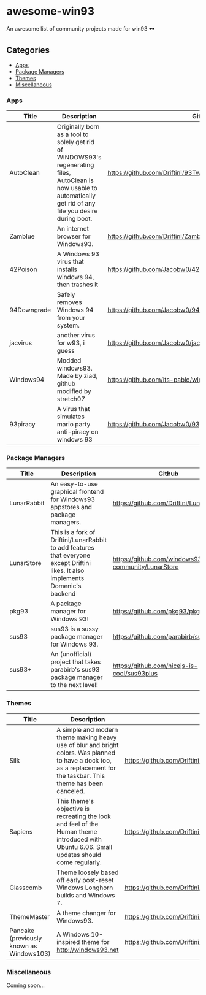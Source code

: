 # awesome-win93
An awesome list of community projects made for win93 🕶 

## Categories
* [Apps](#apps)
* [Package Managers](#package-managers)
* [Themes](#themes)
* [Miscellaneous](#miscellaneous)

### Apps
| **Title**   | **Description**                                                                                                                                                     | **Github**                                                      | **Live**                      |
|-------------|---------------------------------------------------------------------------------------------------------------------------------------------------------------------|-----------------------------------------------------------------|-------------------------------|
| AutoClean   | Originally born as a tool to solely get rid of WINDOWS93's regenerating files, AutoClean is now usable to automatically get rid of any file you desire during boot. | https://github.com/Driftini/93Tweaks/tree/master/apps/autoclean |                               |
| Zamblue     | An internet browser for Windows93.                                                                                                                                  | https://github.com/Driftini/Zamblue                             |                               |
| 42Poison    | A Windows 93 virus that installs windows 94, then trashes it                                                                                                        | https://github.com/Jacobw0/42Poison                             |                               |
| 94Downgrade | Safely removes Windows 94 from your system.                                                                                                                         | https://github.com/Jacobw0/94Downgrade                          |                               |
| jacvirus    | another virus for w93, i guess                                                                                                                                      | https://github.com/Jacobw0/jacvirus                             |                               |
| Windows94   | Modded windows93. Made by ziad, github modified by stretch07                                                                                                        | https://github.com/its-pablo/windows94                          | https://windows94.ziad87.net/ |
| 93piracy    | A virus that simulates mario party anti-piracy on windows 93                                                                                                        | https://github.com/Jacobw0/93piracy                             |                               |

### Package Managers
| **Title**   | **Description**                                                                                                                  | **Github**                                        | **Live** |
|-------------|----------------------------------------------------------------------------------------------------------------------------------|---------------------------------------------------|----------|
| LunarRabbit | An easy-to-use graphical frontend for Windows93 appstores and package managers.                                                  | https://github.com/Driftini/LunarRabbit           | N/A      |
| LunarStore  | This is a fork of Driftini/LunarRabbit to add features that everyone except Driftini likes. It also implements Domenic's backend | https://github.com/windows93-community/LunarStore | N/A      |
| pkg93       | A package manager for Windows 93!                                                                                                | https://github.com/pkg93/pkg93                    | N/A      |
| sus93       | sus93 is a sussy package manager for Windows 93.                                                                                 | https://github.com/parabirb/sus93                 | N/A      |
| sus93+      | An (unofficial) project that takes parabirb's sus93 package manager to the next level!                                           | https://github.com/nicejs-is-cool/sus93plus       | N/A      |

### Themes
| **Title**                                | **Description**                                                                                                                                                       | **Github**                                                        |
|------------------------------------------|-----------------------------------------------------------------------------------------------------------------------------------------------------------------------|-------------------------------------------------------------------|
| Silk                                     | A simple and modern theme making heavy use of blur and bright colors. Was planned to have a dock too, as a replacement for the taskbar. This theme has been canceled. | https://github.com/Driftini/93Tweaks/tree/master/themes/silk      |
| Sapiens                                  | This theme's objective is recreating the look and feel of the Human theme introduced with Ubuntu 6.06. Small updates should come regularly.                           | https://github.com/Driftini/93Tweaks/tree/master/themes/sapiens   |
| Glasscomb                                | Theme loosely based off early post-reset Windows Longhorn builds and Windows 7.                                                                                       | https://github.com/Driftini/93Tweaks/tree/master/themes/glasscomb |
| ThemeMaster                              | A theme changer for Windows93.                                                                                                                                        | https://github.com/Driftini/ThemeMaster                           |
| Pancake (previously known as Windows103) | A Windows 10-inspired theme for http://windows93.net                                                                                                                  | https://github.com/Driftini/Pancake                               |
### Miscellaneous
Coming soon...